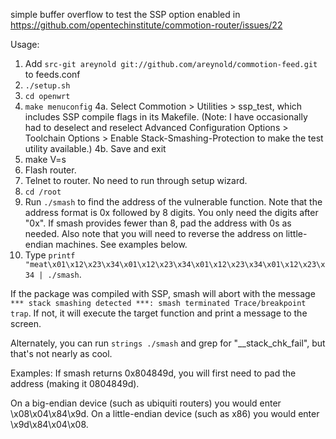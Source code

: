 simple buffer overflow to test the SSP option enabled in
https://github.com/opentechinstitute/commotion-router/issues/22

Usage:
1. Add `src-git areynold git://github.com/areynold/commotion-feed.git` to feeds.conf
2. `./setup.sh`
3. `cd openwrt`
4. `make menuconfig`
4a. Select Commotion > Utilities > ssp_test, which includes SSP compile flags in its Makefile. (Note: I have occasionally had to deselect and reselect Advanced Configuration Options > Toolchain Options > Enable Stack-Smashing-Protection to make the test utility available.)
4b. Save and exit
5. make V=s
6. Flash router. 
7. Telnet to router. No need to run through setup wizard.
8. `cd /root`
9. Run `./smash` to find the address of the vulnerable function. Note that the address format is 0x followed by 8 digits. You only need the digits after "0x". If smash provides fewer than 8, pad the address with 0s as needed. Also note that you will need to reverse the address on little-endian machines. See examples below.
10. Type `printf "meat\x01\x12\x23\x34\x01\x12\x23\x34\x01\x12\x23\x34\x01\x12\x23\x34 | ./smash`. 

If the package was compiled with SSP, smash will abort with the message `*** stack smashing detected ***: smash terminated
Trace/breakpoint trap`. If not, it will execute the target function and print a message to the screen.

Alternately, you can run `strings ./smash` and grep for "__stack_chk_fail", but that's not nearly as cool.

Examples:
If smash returns 0x804849d, you will first need to pad the address (making it 0804849d).

On a big-endian device (such as ubiquiti routers) you would enter \x08\x04\x84\x9d.
On a little-endian device (such as x86) you would enter \x9d\x84\x04\x08.
